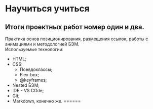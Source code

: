 # Научиться учиться
## Итоги проектных работ номер один и два. 
Практика основ позиционирования, размещения ссылок, работы с анимациями и методологией БЭМ.  
Используемые технологии:  
* HTML;
* CSS:
  + Псевдоклассы;
  + Flex-box;
  + @keyframes;
* Nested БЭМ;
* IDE - VS COde;
* Git;
* Markdown, конечно же.
======